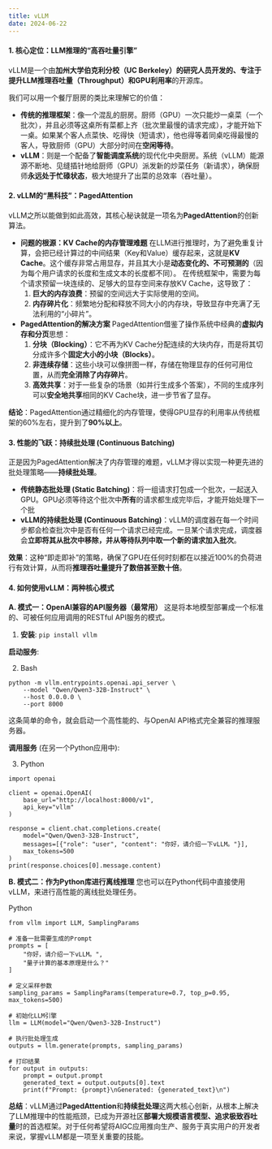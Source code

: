 ```yaml
---
title: vLLM
date: 2024-06-22 
---
```


#### **1. 核心定位：LLM推理的“高吞吐量引擎”**
vLLM是一个由**加州大学伯克利分校（UC Berkeley）的研究人员开发的、专注于提升LLM推理吞吐量（Throughput）和GPU利用率**的开源库。

我们可以用一个餐厅厨房的类比来理解它的价值：

+ **传统的推理框架**：像一个混乱的厨房。厨师（GPU）一次只能炒一桌菜（一个批次），并且必须等这桌所有菜都上齐（批次里最慢的请求完成），才能开始下一桌。如果某个客人点菜快、吃得快（短请求），他也得等着同桌吃得最慢的客人，导致厨师（GPU）大部分时间在**空闲等待**。
+ **vLLM**：则是一个配备了**智能调度系统**的现代化中央厨房。系统（vLLM）能源源不断地、见缝插针地给厨师（GPU）派发新的炒菜任务（新请求），确保厨师**永远处于忙碌状态**，极大地提升了出菜的总效率（吞吐量）。

#### **2. vLLM的“黑科技”：PagedAttention**
vLLM之所以能做到如此高效，其核心秘诀就是一项名为**PagedAttention**的创新算法。

+ **问题的根源：KV Cache的内存管理难题** 在LLM进行推理时，为了避免重复计算，会把已经计算过的中间结果（Key和Value）缓存起来，这就是**KV Cache**。这个缓存非常占用显存，并且其大小是**动态变化的、不可预测的**（因为每个用户请求的长度和生成文本的长度都不同）。 在传统框架中，需要为每个请求预留一块连续的、足够大的显存空间来存放KV Cache，这导致了：
    1. **巨大的内存浪费**：预留的空间远大于实际使用的空间。
    2. **内存碎片化**：频繁地分配和释放不同大小的内存块，导致显存中充满了无法利用的“小碎片”。
+ **PagedAttention的解决方案** PagedAttention借鉴了操作系统中经典的**虚拟内存和分页**思想：
    1. **分块（Blocking）**：它不再为KV Cache分配连续的大块内存，而是将其切分成许多个**固定大小的小块（Blocks）**。
    2. **非连续存储**：这些小块可以像拼图一样，存储在物理显存的任何可用位置，从而**完全消除了内存碎片**。
    3. **高效共享**：对于一些复杂的场景（如并行生成多个答案），不同的生成序列可以**安全地共享**相同的KV Cache块，进一步节省了显存。

**结论**：PagedAttention通过精细化的内存管理，使得GPU显存的利用率从传统框架的60%左右，提升到了**90%以上**。

#### **3. 性能的飞跃：持续批处理 (Continuous Batching)**
正是因为PagedAttention解决了内存管理的难题，vLLM才得以实现一种更先进的批处理策略——**持续批处理**。

+ **传统静态批处理 (Static Batching)**：将一组请求打包成一个批次，一起送入GPU。GPU必须等待这个批次中**所有**的请求都生成完毕后，才能开始处理下一个批
+ **vLLM的持续批处理 (Continuous Batching)**：vLLM的调度器在每一个时间步都会检查批次中是否有任何一个请求已经完成。一旦某个请求完成，调度器会**立即将其从批次中移除，并从等待队列中取一个新的请求加入批次**。

**效果**：这种“即走即补”的策略，确保了GPU在任何时刻都在以接近100%的负荷进行有效计算，从而将**推理吞吐量提升了数倍甚至数十倍**。

#### **4. 如何使用vLLM：两种核心模式**
**A. 模式一：OpenAI兼容的API服务器（最常用）** 这是将本地模型部署成一个标准的、可被任何应用调用的RESTful API服务的模式。

1. **安装**: `pip install vllm`

**启动服务**:

2. Bash

```plain
python -m vllm.entrypoints.openai.api_server \
    --model "Qwen/Qwen3-32B-Instruct" \
    --host 0.0.0.0 \
    --port 8000
```

这条简单的命令，就会启动一个高性能的、与OpenAI API格式完全兼容的推理服务器。

**调用服务** (在另一个Python应用中):

3. Python

```plain
import openai

client = openai.OpenAI(
    base_url="http://localhost:8000/v1",
    api_key="vllm"
)

response = client.chat.completions.create(
    model="Qwen/Qwen3-32B-Instruct",
    messages=[{"role": "user", "content": "你好，请介绍一下vLLM。"}],
    max_tokens=500
)
print(response.choices[0].message.content)
```

**B. 模式二：作为Python库进行离线推理** 您也可以在Python代码中直接使用vLLM，来进行高性能的离线批处理任务。

Python

```plain
from vllm import LLM, SamplingParams

# 准备一批需要生成的Prompt
prompts = [
    "你好，请介绍一下vLLM。",
    "量子计算的基本原理是什么？"
]

# 定义采样参数
sampling_params = SamplingParams(temperature=0.7, top_p=0.95, max_tokens=500)

# 初始化LLM引擎
llm = LLM(model="Qwen/Qwen3-32B-Instruct")

# 执行批处理生成
outputs = llm.generate(prompts, sampling_params)

# 打印结果
for output in outputs:
    prompt = output.prompt
    generated_text = output.outputs[0].text
    print(f"Prompt: {prompt}\nGenerated: {generated_text}\n")
```

**总结**：vLLM通过**PagedAttention**和**持续批处理**这两大核心创新，从根本上解决了LLM推理中的性能瓶颈，已成为开源社区**部署大规模语言模型、追求极致吞吐量**时的首选框架。对于任何希望将AIGC应用推向生产、服务于真实用户的开发者来说，掌握vLLM都是一项至关重要的技能。

